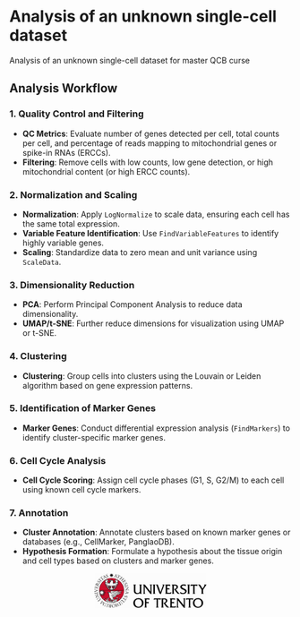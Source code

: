 # Analysis of an unknown single-cell dataset
Analysis of an unknown single-cell dataset for master QCB curse 
## Analysis Workflow

### 1. Quality Control and Filtering
- **QC Metrics**: Evaluate number of genes detected per cell, total counts per cell, and percentage of reads mapping to mitochondrial genes or spike-in RNAs (ERCCs).
- **Filtering**: Remove cells with low counts, low gene detection, or high mitochondrial content (or high ERCC counts).

### 2. Normalization and Scaling
- **Normalization**: Apply `LogNormalize` to scale data, ensuring each cell has the same total expression.
- **Variable Feature Identification**: Use `FindVariableFeatures` to identify highly variable genes.
- **Scaling**: Standardize data to zero mean and unit variance using `ScaleData`.

### 3. Dimensionality Reduction
- **PCA**: Perform Principal Component Analysis to reduce data dimensionality.
- **UMAP/t-SNE**: Further reduce dimensions for visualization using UMAP or t-SNE.

### 4. Clustering
- **Clustering**: Group cells into clusters using the Louvain or Leiden algorithm based on gene expression patterns.

### 5. Identification of Marker Genes
- **Marker Genes**: Conduct differential expression analysis (`FindMarkers`) to identify cluster-specific marker genes.

### 6. Cell Cycle Analysis
- **Cell Cycle Scoring**: Assign cell cycle phases (G1, S, G2/M) to each cell using known cell cycle markers.

### 7. Annotation
- **Cluster Annotation**: Annotate clusters based on known marker genes or databases (e.g., CellMarker, PanglaoDB).
- **Hypothesis Formation**: Formulate a hypothesis about the tissue origin and cell types based on clusters and marker genes.


<div align="center">
  <img src="img/uni_logo.jpg" alt="drawing" width="200"/>
</div>
